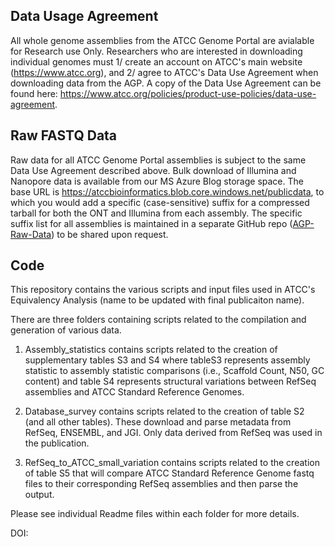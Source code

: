 ## Data Usage Agreement
All whole genome assemblies from the ATCC Genome Portal are avialable for Research use Only. Researchers who are interested in downloading individual genomes must 1/ create an account on ATCC's main website (https://www.atcc.org), and 2/ agree to ATCC's Data Use Agreement when downloading data from the AGP. A copy of the Data Use Agreement can be found here: https://www.atcc.org/policies/product-use-policies/data-use-agreement.

## Raw FASTQ Data
Raw data for all ATCC Genome Portal assemblies is subject to the same Data Use Agreement described above. Bulk download of Illumina and Nanopore data is available from our MS Azure Blog storage space. The base URL is https://atccbioinformatics.blob.core.windows.net/publicdata, to which you would add a specific (case-sensitive) suffix for a compressed tarball for both the ONT and Illumina from each assembly. The specific suffix list for all assemblies is maintained in a separate GitHub repo ([AGP-Raw-Data](https://github.com/ATCC-Bioinformatics/AGP-Raw-Data)) to be shared upon request.


## Code
This repository contains the various scripts and input files used in ATCC's Equivalency Analysis (name to be updated with final publicaiton name).

There are three folders containing scripts related to the compilation and generation of various data.

1. Assembly_statistics contains scripts related to the creation of supplementary tables S3 and S4 where tableS3 represents assembly statistic to assembly statistic comparisons (i.e., Scaffold Count, N50, GC content) and table S4 represents structural variations between RefSeq assemblies and ATCC Standard Reference Genomes.

2. Database_survey contains scripts related to the creation of table S2 (and all other tables). These download and parse metadata from RefSeq, ENSEMBL, and JGI. Only data derived from RefSeq was used in the publication.

3. RefSeq_to_ATCC_small_variation contains scripts related to the creation of table S5 that will compare ATCC Standard Reference Genome fastq files to their corresponding RefSeq assemblies and then parse the output.

Please see individual Readme files within each folder for more details.

DOI:
